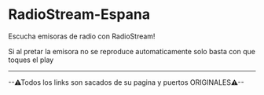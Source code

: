 # RadioStream-Espana

Escucha emisoras de radio con RadioStream!

Si al pretar la emisora no se reproduce automaticamente solo basta con que toques el play

----------------------------------------------------------------------------------------------------------------

--⚠Todos los links son sacados de su pagina y puertos ORIGINALES⚠--
